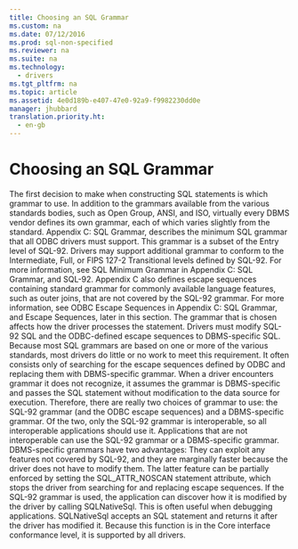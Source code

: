 ```yaml
---
title: Choosing an SQL Grammar
ms.custom: na
ms.date: 07/12/2016
ms.prod: sql-non-specified
ms.reviewer: na
ms.suite: na
ms.technology: 
  - drivers
ms.tgt_pltfrm: na
ms.topic: article
ms.assetid: 4e0d189b-e407-47e0-92a9-f9982230dd0e
manager: jhubbard
translation.priority.ht: 
  - en-gb
---
```

# Choosing an SQL Grammar
<?xml version="1.0" encoding="utf-8"?>
<developerReferenceWithoutSyntaxDocument xmlns="http://ddue.schemas.microsoft.com/authoring/2003/5" xmlns:xlink="http://www.w3.org/1999/xlink" xmlns:xsi="http://www.w3.org/2001/XMLSchema-instance" xsi:schemaLocation="http://ddue.schemas.microsoft.com/authoring/2003/5 http://dduestorage.blob.core.windows.net/ddueschema/developer.xsd">
  <introduction>
    <para>The first decision to make when constructing SQL statements is which grammar to use. In addition to the grammars available from the various standards bodies, such as Open Group, ANSI, and ISO, virtually every DBMS vendor defines its own grammar, each of which varies slightly from the standard.</para>
    <para>         <legacyLink xlink:href="0ee36f09-59e7-4b94-88ca-7ebc0952a3be">Appendix C: SQL Grammar</legacyLink>, describes the minimum SQL grammar that all ODBC drivers must support. This grammar is a subset of the Entry level of SQL-92. Drivers may support additional grammar to conform to the Intermediate, Full, or FIPS 127-2 Transitional levels defined by SQL-92. For more information, see <legacyLink xlink:href="4f36d785-104f-4fec-93be-f201203bc7c7">SQL Minimum Grammar</legacyLink> in Appendix C: SQL Grammar, and SQL-92.</para>
    <para>Appendix C also defines <legacyItalic>escape sequences</legacyItalic> containing standard grammar for commonly available language features, such as outer joins, that are not covered by the SQL-92 grammar. For more information, see <legacyLink xlink:href="646d5f0b-df0c-47a6-a630-99cac1026a4c">ODBC Escape Sequences</legacyLink> in Appendix C: SQL Grammar, and <legacyLink xlink:href="5913abfa-d280-43e4-a2f1-05a924388bf9">Escape Sequences</legacyLink>, later in this section.</para>
    <para>The grammar that is chosen affects how the driver processes the statement. Drivers must modify SQL-92 SQL and the ODBC-defined escape sequences to DBMS-specific SQL. Because most SQL grammars are based on one or more of the various standards, most drivers do little or no work to meet this requirement. It often consists only of searching for the escape sequences defined by ODBC and replacing them with DBMS-specific grammar. When a driver encounters grammar it does not recognize, it assumes the grammar is DBMS-specific and passes the SQL statement without modification to the data source for execution.</para>
    <para>Therefore, there are really two choices of grammar to use: the SQL-92 grammar (and the ODBC escape sequences) and a DBMS-specific grammar. Of the two, only the SQL-92 grammar is interoperable, so all interoperable applications should use it. Applications that are not interoperable can use the SQL-92 grammar or a DBMS-specific grammar. DBMS-specific grammars have two advantages: They can exploit any features not covered by SQL-92, and they are marginally faster because the driver does not have to modify them. The latter feature can be partially enforced by setting the SQL_ATTR_NOSCAN statement attribute, which stops the driver from searching for and replacing escape sequences.</para>
    <para>If the SQL-92 grammar is used, the application can discover how it is modified by the driver by calling <legacyBold>SQLNativeSql</legacyBold>. This is often useful when debugging applications. <legacyBold>SQLNativeSql</legacyBold> accepts an SQL statement and returns it after the driver has modified it. Because this function is in the Core interface conformance level, it is supported by all drivers.</para>
  </introduction>
  <relatedTopics />
</developerReferenceWithoutSyntaxDocument>